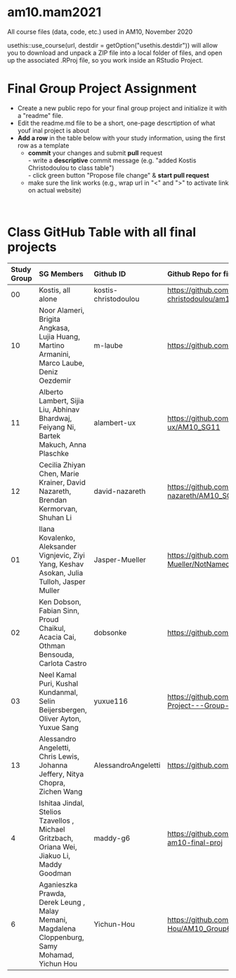 # am10.mam2021

All course files (data, code, etc.) used in AM10, November 2020

usethis::use_course(url, destdir = getOption("usethis.destdir")) will allow you to download and unpack a ZIP file into a local folder of files, and open up the associated .RProj file, so you work inside an RStudio Project.

# Final Group Project Assignment

- Create a new public repo for your final group project and initialize it with a "readme" file. 
- Edit the readme.md file to be a short, one-page descrtiption of what youf inal project is about
- **Add a row** in the table below with your study information, using the first row as a template
    - **commit** your changes and submit **pull** request   
            - write a **descriptive** commit message (e.g. "added Kostis Christodoulou to class table")  
            - click green button "Propose file change" & **start pull request**
    - make sure the link works (e.g., wrap url in "<" and ">" to activate link on actual website)  
<br>

# Class GitHub Table with all final projects

| Study Group   | SG Members           |Github ID                      |Github Repo for final project        | URL address for final project       |Date Added     |  
|:--------------|:---------------------|:------------------------------------------------------|:-----------------------|:-------------------------------------|:-----------------------| 
| 00     | Kostis, all alone |kostis-christodoulou   |<https://github.com/kostis-christodoulou/am10.mam2021>        | <https://kchristodoulou.shinyapps.io/portfolio_capm_dashboard/>        |2020-10-31 |
| 10     | Noor Alameri, Brigita Angkasa, Lujia Huang, Martino Armanini, Marco Laube, Deniz Oezdemir | m-laube  |<https://github.com/m-laube/am10.sg10>        | <N/A>        |2020-11-11 |
| 11     | Alberto Lambert, Sijia Liu, Abhinav Bhardwaj, Feiyang Ni, Bartek Makuch, Anna Plaschke |alambert-ux   |<https://github.com/alambert-ux/AM10_SG11>        | <N/A>        |2020-11-10 |
| 12     |Cecilia Zhiyan Chen, Marie Krainer, David Nazareth, Brendan Kermorvan, Shuhan Li |david-nazareth |<https://github.com/david-nazareth/AM10_SG12>|<N/A>     | 2020-11-11 |
| 01     |Ilana Kovalenko, Aleksander Vignjevic, Ziyi Yang, Keshav Asokan, Julia Tulloh, Jasper Muller |Jasper-Mueller |<https://github.com/Jasper-Mueller/NotNamedGroup1ForNothing>|<N/A>     | 2020-11-11 |
| 02     |Ken Dobson, Fabian Sinn, Proud Chaikul, Acacia Cai, Othman Bensouda, Carlota Castro |dobsonke |<https://github.com/dobsonke/dataVizProject>| <N/A>     | 2020-11-11 |
| 03     |Neel Kamal Puri, Kushal Kundanmal, Selin Beijersbergen, Oliver Ayton, Yuxue Sang |yuxue116 |<https://github.com/yuxue116/AM10-Final-Project---Group-3>| <N/A>     | 2020-11-11 |
| 13     |Alessandro Angeletti, Chris Lewis, Johanna Jeffery, Nitya Chopra, Zichen Wang |AlessandroAngeletti |https://github.com/LBS-Group-13/DataViz|<N/A>     |13/11/2020 |
| 4     |Ishitaa Jindal, Stelios Tzavellos , Michael Gritzbach, Oriana Wei, Jiakuo Li, Maddy Goodman| maddy-g6 |https://github.com/maddy-g6/group4-am10-final-proj|<N/A>     |13/11/2020 |
| 6     |Aganieszka Prawda, Derek Leung , Malay Memani, Magdalena Cloppenburg, Samy Mohamad, Yichun Hou| Yichun-Hou |https://github.com/Yichun-Hou/AM10_Group6|<N/A>     |14/11/2020 |
